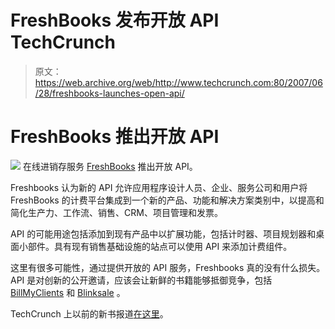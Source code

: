 # FreshBooks 发布开放 API TechCrunch

> 原文：<https://web.archive.org/web/http://www.techcrunch.com:80/2007/06/28/freshbooks-launches-open-api/>

# FreshBooks 推出开放 API

[![](img/123a7f6aeaa50ea5e974f381813cb214.png)](https://web.archive.org/web/20221210090831/http://freshbooks.com/) 在线进销存服务 [FreshBooks](https://web.archive.org/web/20221210090831/http://freshbooks.com/) 推出开放 API。

Freshbooks 认为新的 API 允许应用程序设计人员、企业、服务公司和用户将 FreshBooks 的计费平台集成到一个新的产品、功能和解决方案类别中，以提高和简化生产力、工作流、销售、CRM、项目管理和发票。

API 的可能用途包括添加到现有产品中以扩展功能，包括计时器、项目规划器和桌面小部件。具有现有销售基础设施的站点可以使用 API 来添加计费组件。

这里有很多可能性，通过提供开放的 API 服务，Freshbooks 真的没有什么损失。API 是对创新的公开邀请，应该会让新鲜的书籍能够抵御竞争，包括 [BillMyClients](https://web.archive.org/web/20221210090831/http://www.billmyclients.com/) 和 [Blinksale](https://web.archive.org/web/20221210090831/http://blinksale.com/) 。

TechCrunch 上以前的新书报道[在这里](https://web.archive.org/web/20221210090831/http://www.beta.techcrunch.com/tag/freshbooks/)。